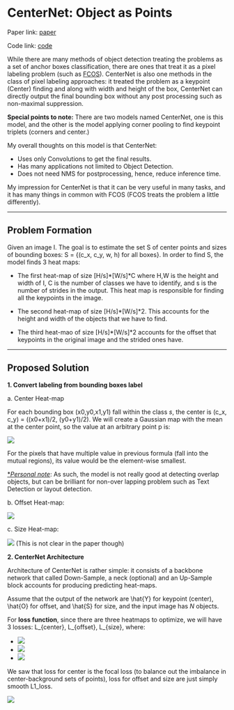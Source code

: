 # CenterNet: Object as Points

Paper link: [paper](https://arxiv.org/abs/1904.07850)

Code link: [code](https://github.com/xingyizhou/CenterNet)

While there are many methods of object detection treating the problems as a set of anchor boxes classification, there are ones that treat it as a pixel labeling problem (such as [FCOS](https://github.com/tson1997/Deep-Learning-Paper/blob/main/Object%20Detection/One-Stage/FCOS.md)). CenterNet is also one methods in the class of pixel labeling approaches: it treated the problem as a keypoint (Center) finding and along with width and height of the box, CenterNet can directly output the final bounding box without any post processing such as non-maximal suppression.

**Special points to note:** There are two models named CenterNet, one is this model, and the other is the model applying corner pooling to find keypoint triplets (corners and center.)

My overall thoughts on this model is that CenterNet:

- Uses only Convolutions to get the final results.
- Has many applications not limited to Object Detection.
- Does not need NMS for postprocessing, hence, reduce inference time.

My impression for CenterNet is that it can be very useful in many tasks, and it has many things in common with FCOS (FCOS treats the problem a little differently).

****
## Problem Formation

Given an image I. The goal is to estimate the set S of center points and sizes of bounding boxes: S = {(c_x, c_y, w, h) for all boxes}. In order to find S, the model finds 3 heat maps:
- The first heat-map of size [H/s]*[W/s]*C where H,W is the height and width of I, C is the number of classes we have to identify, and s is the number of strides in the output. This heat map is responsible for finding all the keypoints in the image. 
  
- The second heat-map of size [H/s]*[W/s]*2. This accounts for the height and width of the objects that we have to find.

- The third heat-mao of size [H/s]*[W/s]*2 accounts for the offset that keypoints in the original image and the strided ones have.
  
****
## Proposed Solution

**1. Convert labeling from bounding boxes label**

a. Center Heat-map

For each bounding box (x0,y0,x1,y1) fall within the class *s*, the center is (c_x, c_y) = ((x0+x1)/2, (y0+y1)/2). We will create a Gaussian map with the mean at the center point, so the value at an arbitrary point p is:

<img src="https://render.githubusercontent.com/render/math?math=Y_{p,s} = \exp\Big(-\dfrac{(p_x - c_x)^2 + (p_y-c_y)^2}{2\sigma_p^2}\Big)">

For the pixels that have multiple value in previous formula (fall into the mutual regions), its value would be the element-wise smallest.

<text style='text-decoration:underline;'>**Personal note*</text>: As such, the model is not really good at detecting overlap objects, but can be brilliant for non-over lapping problem such as Text Detection or layout detection.

b. Offset Heat-map:

<img src="https://render.githubusercontent.com/render/math?math=O_{\tilde{p}} = \dfrac{p}{s} - \tilde{p}">

c. Size Heat-map:

<img src="https://render.githubusercontent.com/render/math?math=S_k = "> (This is not clear in the paper though)

**2. CenterNet Architecture**

Architecture of CenterNet is rather simple: it consists of a backbone network that called Down-Sample, a neck (optional) and an Up-Sample block accounts for producing predicting heat-maps.

Assume that the output of the network are \hat{Y} for keypoint (center), \hat{O} for offset, and \hat{S} for size, and the input image has *N* objects.

For **loss function**, since there are three heatmaps to optimize, we will have 3 losses: L_{center}, L_{offset}, L_{size}, where:

- <img src="https://render.githubusercontent.com/render/math?math=L_{center} = \dfrac{-1}{N} \sum_{xyc}\begin{cases}(1-\hat{Y}_{xyc})^\alpha log(\hat{Y}_{xyc}), \forall Y_{xyc}=1 \\ (1-\hat{Y}_{xyc})^\beta (\hat{Y}_{xyc})^\alpha*log(1-\hat{Y}_{xyc}), else \end{cases}">


- <img src="https://render.githubusercontent.com/render/math?math=L_{offset} = \frac{1}{N}\sum_{xyc}|\hat{O}_{\tilde{p}} - (\dfrac{p}{s} - \tilde{p})|">


- <img src="https://render.githubusercontent.com/render/math?math=L_{size} = \frac{1}{N}\sum_{k=1}^{n}|\hat{S}_k - s_k|">

We saw that loss for center is the focal loss (to balance out the imbalance in center-background sets of points), loss for offset and size are just simply smooth L1_loss.

<img src="https://render.githubusercontent.com/render/math?math=L = L_{center} + \lambda_{offset}*L_{offset} + \lambda_{size}*L_{size}">

  